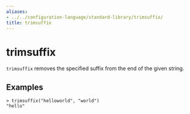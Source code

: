 ```yaml
---
aliases:
- ../../configuration-language/standard-library/trimsuffix/
title: trimsuffix
---
```


# trimsuffix

`trimsuffix` removes the specified suffix from the end of the given string.

## Examples

```
> trimsuffix("helloworld", "world")
"hello"
```
